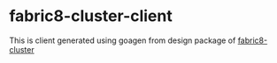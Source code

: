 # fabric8-cluster-client

This is client generated  using goagen from design package of [fabric8-cluster](https://github.com/fabric8-services/fabric8-cluster/tree/master/design)

